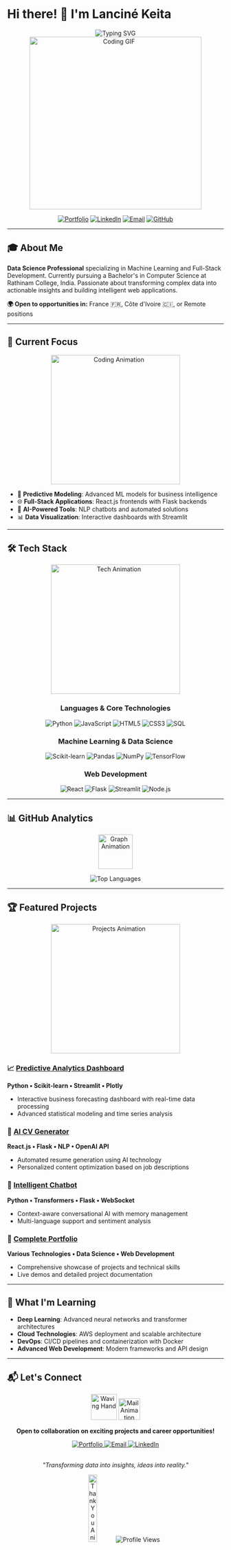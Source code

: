 # Hi there! 👋 I'm **Lanciné Keita**

<div align="center">
  <img src="https://readme-typing-svg.herokuapp.com?font=Fira+Code&weight=600&size=28&duration=3000&pause=1000&color=3B82F6&center=true&vCenter=true&width=600&lines=Data+Science+Professional+%F0%9F%93%8A;Machine+Learning+Engineer+%F0%9F%A4%96;Full-Stack+Developer+%F0%9F%8C%90;AI+Enthusiast+%F0%9F%A7%A0;Problem+Solver+%F0%9F%9A%80" alt="Typing SVG" />
</div>

<div align="center">
  <img width="400" src="https://media.giphy.com/media/qgQUggAC3Pfv687qPC/giphy.gif" alt="Coding GIF"/>
</div>

<div align="center">
  
[![Portfolio](https://img.shields.io/badge/Portfolio-FF6B6B?style=for-the-badge&logo=vercel&logoColor=white)](https://portfolio-tau-ten-zt8jr08itc.vercel.app/)
[![LinkedIn](https://img.shields.io/badge/LinkedIn-0077B5?style=for-the-badge&logo=linkedin&logoColor=white)](https://www.linkedin.com/in/keitalancine-ds/)
[![Email](https://img.shields.io/badge/Email-D14836?style=for-the-badge&logo=gmail&logoColor=white)](mailto:klancine011@gmail.com)
[![GitHub](https://img.shields.io/badge/GitHub-100000?style=for-the-badge&logo=github&logoColor=white)](https://github.com/lancinelot)

</div>

---

## 🎓 About Me

**Data Science Professional** specializing in Machine Learning and Full-Stack Development. Currently pursuing a Bachelor's in Computer Science at Rathinam College, India. Passionate about transforming complex data into actionable insights and building intelligent web applications.

**🌍 Open to opportunities in:** France 🇫🇷, Côte d'Ivoire 🇨🇮, or Remote positions

---

## 🚀 Current Focus

<div align="center">
  <img src="https://media.giphy.com/media/L1R1tvI9svkIWwpVYr/giphy.gif" width="300" alt="Coding Animation"/>
</div>

- 🔬 **Predictive Modeling**: Advanced ML models for business intelligence
- 🌐 **Full-Stack Applications**: React.js frontends with Flask backends
- 🤖 **AI-Powered Tools**: NLP chatbots and automated solutions
- 📊 **Data Visualization**: Interactive dashboards with Streamlit

---

## 🛠️ Tech Stack

<div align="center">
  <img src="https://media.giphy.com/media/SWoSkN6DxTszqIKEqv/giphy.gif" width="300" alt="Tech Animation"/>
</div>

<div align="center">

### Languages & Core Technologies
![Python](https://img.shields.io/badge/Python-3776AB?style=for-the-badge&logo=python&logoColor=white)
![JavaScript](https://img.shields.io/badge/JavaScript-F7DF1E?style=for-the-badge&logo=javascript&logoColor=black)
![HTML5](https://img.shields.io/badge/HTML5-E34F26?style=for-the-badge&logo=html5&logoColor=white)
![CSS3](https://img.shields.io/badge/CSS3-1572B6?style=for-the-badge&logo=css3&logoColor=white)
![SQL](https://img.shields.io/badge/SQL-4479A1?style=for-the-badge&logo=mysql&logoColor=white)

### Machine Learning & Data Science
![Scikit-learn](https://img.shields.io/badge/scikit--learn-F7931E?style=for-the-badge&logo=scikit-learn&logoColor=white)
![Pandas](https://img.shields.io/badge/pandas-150458?style=for-the-badge&logo=pandas&logoColor=white)
![NumPy](https://img.shields.io/badge/numpy-013243?style=for-the-badge&logo=numpy&logoColor=white)
![TensorFlow](https://img.shields.io/badge/TensorFlow-FF6F00?style=for-the-badge&logo=tensorflow&logoColor=white)

### Web Development
![React](https://img.shields.io/badge/React-20232A?style=for-the-badge&logo=react&logoColor=61DAFB)
![Flask](https://img.shields.io/badge/Flask-000000?style=for-the-badge&logo=flask&logoColor=white)
![Streamlit](https://img.shields.io/badge/Streamlit-FF4B4B?style=for-the-badge&logo=streamlit&logoColor=white)
![Node.js](https://img.shields.io/badge/Node.js-339933?style=for-the-badge&logo=nodedotjs&logoColor=white)

</div>

---

## 📊 GitHub Analytics

<div align="center">
  <img src="https://media.giphy.com/media/du3J3cXyzhj75IOgvA/giphy.gif" width="80" alt="Graph Animation"/>
  
![Top Languages](https://github-readme-stats.vercel.app/api/top-langs/?username=lancinelot&theme=tokyonight&hide_border=true&include_all_commits=false&count_private=false&layout=compact)

</div>

---

## 🏆 Featured Projects

<div align="center">
  <img src="https://media.giphy.com/media/WUlplcMpOCEmTGBtBW/giphy.gif" width="300" alt="Projects Animation"/>
</div>

### 📈 [Predictive Analytics Dashboard](https://github.com/lancinelot/predictive-dashboard)
**Python • Scikit-learn • Streamlit • Plotly**
- Interactive business forecasting dashboard with real-time data processing
- Advanced statistical modeling and time series analysis

### 🤖 [AI CV Generator](https://github.com/lancinelot/ai-cv-generator)
**React.js • Flask • NLP • OpenAI API**
- Automated resume generation using AI technology
- Personalized content optimization based on job descriptions

### 💬 [Intelligent Chatbot](https://github.com/lancinelot/smart-chatbot)
**Python • Transformers • Flask • WebSocket**
- Context-aware conversational AI with memory management
- Multi-language support and sentiment analysis

### 🎯 [Complete Portfolio](https://portfolio-tau-ten-zt8jr08itc.vercel.app/)
**Various Technologies • Data Science • Web Development**
- Comprehensive showcase of projects and technical skills
- Live demos and detailed project documentation

---

## 🎯 What I'm Learning

- **Deep Learning**: Advanced neural networks and transformer architectures
- **Cloud Technologies**: AWS deployment and scalable architecture
- **DevOps**: CI/CD pipelines and containerization with Docker
- **Advanced Web Development**: Modern frameworks and API design

---

## 📬 Let's Connect

<div align="center">
  <img src="https://media.giphy.com/media/LnQjpWaON8nhr21vNW/giphy.gif" width="60" alt="Waving Hand"/> <img src="https://media.giphy.com/media/mGcNjsfWAjY5AEZNw6/giphy.gif" width="50" alt="Mail Animation"/>

**Open to collaboration on exciting projects and career opportunities!**

<div align="center">
  <a href="https://portfolio-tau-ten-zt8jr08itc.vercel.app/">
    <img src="https://img.shields.io/badge/Visit_My_Portfolio-FF6B6B?style=for-the-badge&logo=vercel&logoColor=white" alt="Portfolio"/>
  </a>
  <a href="mailto:klancine011@gmail.com">
    <img src="https://img.shields.io/badge/Email_Me-D14836?style=for-the-badge&logo=gmail&logoColor=white" alt="Email"/>
  </a>
  <a href="https://www.linkedin.com/in/keitalancine-ds/">
    <img src="https://img.shields.io/badge/LinkedIn-0077B5?style=for-the-badge&logo=linkedin&logoColor=white" alt="LinkedIn"/>
  </a>
</div>

<br/>

*"Transforming data into insights, ideas into reality."*

<img src="https://media.giphy.com/media/jpVnC65DmYeyRL4LHS/giphy.gif" width="20%" alt="Thank You Animation"/>

<img src="https://komarev.com/ghpvc/?username=lancinelot&color=3B82F6&style=for-the-badge" alt="Profile Views" />

⭐ **If you find my work interesting, don't forget to star my repositories!** ⭐

</div>

